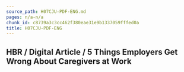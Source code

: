 ```yaml
---
source_path: H07CJU-PDF-ENG.md
pages: n/a-n/a
chunk_id: c8739a3c3cc462f380eae31e9b1337059fffed0a
title: H07CJU-PDF-ENG
---
```

## HBR / Digital Article / 5 Things Employers Get Wrong About Caregivers at Work
